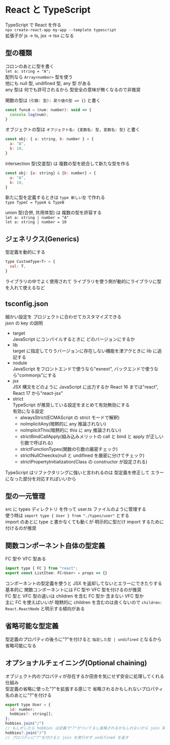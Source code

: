 # React と TypeScript
TypeScript で React を作る  
`npx create-react-app my-app --template typescript`  
拡張子が js -> ts, jsx -> tsx になる  
## 型の種類
コロンのあとに型を書く  
`let a: string = "A";`  
配列なら `Array<number>` 型を使う  
他にも null 型, undifined 型, any 型 がある  
any 型は 何でも許可されるから 型安全の意味が無くなるので非推奨  

関数の型は `(引数: 型): 戻り値の型 => {}` と書く  
```javascript
const funcA = (num: number): void => {
  console.log(num);
}
```

オブジェクトの型は `オブジェクト名: {変数名: 型, 変数名: 型}` と書く  
```javascript
const obj: { a: string, b: number } = {
  a: "A",
  b: 10,
}
```

intersection 型(交差型) は 複数の型を統合して新たな型を作る  
```javascript
const obj: {a: string} & {b: number} = {
  a: "A",
  b: 10,
}
```

新たに型を定義するときは `type 新しい型` で作れる  
`type TypeC = TypeA & TypeB`  

union 型(合併, 共用体型) は 複数の型を許容する  
`let a: string | number = "A"`  
`let a: string | number = 10`  

## ジェネリクス(Generics)  
型定義を動的にする  
```javascript
type CustomType<T> = {
  val: T,
}
```
ライブラリの中でよく使用されて ライブラリを使う側が動的にライブラリに型を入れて使えるなど  

## tsconfig.json
細かい設定を プロジェクトに合わせてカスタマイズできる  
json の key の説明  
- target  
  JavaScript にコンパイルするときに どのバージョンにするか  
- lib  
  target に指定してりうバージョンに存在しない機能を津アクときに lib に追記する  
- nodule  
  JavaScript をフロントエンドで使うなら"esnext", バックエンドで使うなら"commonjs"にする  
- jsx  
  JSX 構文をどのように JavaScript に出力するか React 16 までは"react", React 17 から"react-jsx"  
- strict  
  TypeScript が推奨している設定をまとめて有効無効にする  
  有効になる設定  
  - alwaysStrict(ECMAScript の strict モードで解釈)  
  - nolmplicitAny(暗黙的に any 推論されない)  
  - nolmplicitThis(暗黙的に this に any 推論されない)  
  - strictBindCallApply(組み込みメリットの call と bind と apply が正しい引数で呼ばれる)  
  - strictFunctionTypes(関数の引数の厳密チェック)  
  - strictNullCheecks(null と undifined を厳密に分けてチェック)  
  - strictPropertyInitialization(Class の constructor が設定される)  

TypeScript はリファクタリングに強いと言われるのは 型定義を修正して エラーになった部分を対応すればいいから  

## 型の一元管理
src に types ディレクトリ を作って user.ts ファイルのように管理する  
使う時は `import type { User } from "./types/user"` とする  
import のあとに type と書かなくても動くが 明示的に型だけ import するために付けるのが推奨  
## 関数コンポーネント自体の型定義
FC 型や VFC 型ある  
```javascript
import type { FC } from "react";
export const ListItem: FC<User> = props => {}
```
コンポーネントの型定義を使うと JSX を返却してないとエラーにできたりする  
基本的に 関数コンポーネントには FC 型や VFC 型を付けるのが推奨  
FC 型と VFC 型の違いは children を含む FC 型か 含まない VFC 型か  
主に FC を使えばいいが 暗黙的に children を含むのは良くないので `children: React.ReactNode` と明示する傾向がある  

## 省略可能な型定義
型定義のプロパティの後ろに"?"を付けると `指定した型 | undifined` となるから省略可能になる  
## オプショナルチェイニング(Optional chaining)
オブジェクト内のプロパティが存在するか田舎を気にせず安全に処理してくれる仕組み  
型定義の省略に使った"?"を拡張する感じで 省略されるかもしれないプロパティ名のあとに"?"を付ける  
```javascript
export type User = {
  id: number;
  hobbies?: string[];
};
hobbies.join("/")
// もしかしたら hobbies は定義で"?"がついてるし省略されるかもしれないから join 実行しようとしてエラーと言われる
hobbies?.join("/")
// プロパティに"?"を付けると join を実行せず undifined を返す
```
